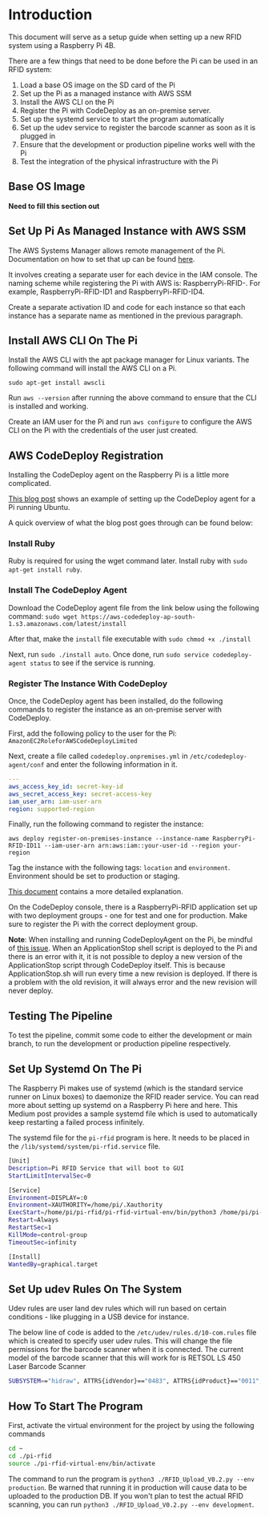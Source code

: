 # Introduction

This document will serve as a setup guide when setting up a new RFID system using a Raspberry Pi 4B.

There are a few things that need to be done before the Pi can be used in an RFID system:

1. Load a base OS image on the SD card of the Pi
2. Set up the Pi as a managed instance with AWS SSM
3. Install the AWS CLI on the Pi
4. Register the Pi with CodeDeploy as an on-premise server.
5. Set up the systemd service to start the program automatically
6. Set up the udev service to register the barcode scanner as soon as it is plugged in
7. Ensure that the development or production pipeline works well with the Pi
8. Test the integration of the physical infrastructure with the Pi

## Base OS Image

**Need to fill this section out**

## Set Up Pi As Managed Instance with AWS SSM

The AWS Systems Manager allows remote management of the Pi. Documentation on how to set that up can be found [here](https://aws.amazon.com/blogs/mt/manage-raspberry-pi-devices-using-aws-systems-manager/).

It involves creating a separate user for each device in the IAM console. The naming scheme while registering the Pi with AWS is: RaspberryPi-RFID-<location>. For example, RaspberryPi-RFID-ID1 and RaspberryPi-RFID-ID4.

Create a separate activation ID and code for each instance so that each instance has a separate name as mentioned in the previous paragraph.

## Install AWS CLI On The Pi

Install the AWS CLI with the apt package manager for Linux variants. The following command will install the AWS CLI on a Pi.

`sudo apt-get install awscli`

Run `aws --version` after running the above command to ensure that the CLI is installed and working.

Create an IAM user for the Pi and run `aws configure` to configure the AWS CLI on the Pi with the credentials of the user just created.

## AWS CodeDeploy Registration

Installing the CodeDeploy agent on the Raspberry Pi is a little more complicated.

[This blog post](https://aws.amazon.com/blogs/devops/automating-deployments-to-raspberry-pi-devices-using-aws-codepipeline/) shows an example of setting up the CodeDeploy agent for a Pi running Ubuntu.

A quick overview of what the blog post goes through can be found below:

### Install Ruby

Ruby is required for using the wget command later. Install ruby with `sudo apt-get install ruby`.

### Install The CodeDeploy Agent

Download the CodeDeploy agent file from the link below using the following command:
`sudo wget https://aws-codedeploy-ap-south-1.s3.amazonaws.com/latest/install`

After that, make the `install` file executable with `sudo chmod +x ./install`

Next, run `sudo ./install auto`. Once done, run `sudo service codedeploy-agent status` to see if the service is running.

### Register The Instance With CodeDeploy

Once, the CodeDeploy agent has been installed, do the following commands to register the instance as an on-premise server with CodeDeploy.

First, add the following policy to the user for the Pi: `AmazonEC2RoleforAWSCodeDeployLimited`

Next, create a file called `codedeploy.onpremises.yml` in `/etc/codedeploy-agent/conf` and enter the following information in it.

``` yaml
---
aws_access_key_id: secret-key-id
aws_secret_access_key: secret-access-key
iam_user_arn: iam-user-arn
region: supported-region
```

Finally, run the following command to register the instance:

`aws deploy register-on-premises-instance --instance-name RaspberryPi-RFID-ID11 --iam-user-arn arn:aws:iam::your-user-id --region your-region`

Tag the instance with the following tags: `location` and `environment`. Environment should be set to production or staging.

[This document](https://docs.aws.amazon.com/codedeploy/latest/userguide/register-on-premises-instance-iam-user-arn.html#register-on-premises-instance-iam-user-arn-1) contains a more detailed explanation.

On the CodeDeploy console, there is a RaspberryPi-RFID application set up with two deployment groups - one for test and one for production. Make sure to register the Pi with the correct deployment group.

**Note**: When installing and running CodeDeployAgent on the Pi, be mindful of [this issue](https://github.com/aws/aws-codedeploy-agent/issues/80).
When an ApplicationStop shell script is deployed to the Pi and there is an error with it, it is not possible to deploy a new version of the ApplicationStop script through CodeDeploy itself. This is because ApplicationStop.sh will run every time a new revision is deployed. If there is a problem with the old revision, it will always error and the new revision will never deploy.

## Testing The Pipeline

To test the pipeline, commit some code to either the development or main branch, to run the development or production pipeline respectively.

## Set Up Systemd On The Pi

The Raspberry Pi makes use of systemd (which is the standard service runner on Linux boxes) to daemonize the RFID reader service. You can read more about setting up systemd on a Raspberry Pi here and here. This Medium post provides a sample systemd file which is used to automatically keep restarting a failed process infinitely.

The systemd file for the `pi-rfid` program is here. It needs to be placed in the `/lib/systemd/system/pi-rfid.service` file.

```bash
[Unit]
Description=Pi RFID Service that will boot to GUI
StartLimitIntervalSec=0

[Service]
Environment=DISPLAY=:0
Environment=XAUTHORITY=/home/pi/.Xauthority
ExecStart=/home/pi/pi-rfid/pi-rfid-virtual-env/bin/python3 /home/pi/pi-rfid/RFID_Upload_V0.2.py --env production
Restart=Always
RestartSec=1
KillMode=control-group
TimeoutSec=infinity

[Install]
WantedBy=graphical.target
```

## Set Up udev Rules On The System

Udev rules are user land dev rules which will run based on certain conditions - like plugging in a USB device for instance.

The below line of code is added to the `/etc/udev/rules.d/10-com.rules` file which is created to specify user udev rules. This will change the file permissions for the barcode scanner when it is connected. The current model of the barcode scanner that this will work for is RETSOL LS 450 Laser Barcode Scanner

```bash
SUBSYSTEM=="hidraw", ATTRS{idVendor}=="0483", ATTRS{idProduct}=="0011", MODE="666", SYMLINK+="usb-barcode-scanner"
```

## How To Start The Program

First, activate the virtual environment for the project by using the following commands

```bash
cd ~
cd ./pi-rfid
source ./pi-rfid-virtual-env/bin/activate
```

The command to run the program is `python3 ./RFID_Upload_V0.2.py --env production`. Be warned that running it in production will cause data to be uploaded to the production DB. If you won't plan to test the actual RFID scanning, you can run `python3 ./RFID_Upload_V0.2.py --env development`.
